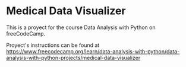 # Medical Data Visualizer

This is a proyect for the course Data Analysis with Python on freeCodeCamp.

Proyect's instructions can be found at https://www.freecodecamp.org/learn/data-analysis-with-python/data-analysis-with-python-projects/medical-data-visualizer
